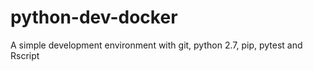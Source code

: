 # python-dev-docker
A simple development environment with git, python 2.7, pip, pytest and Rscript 

